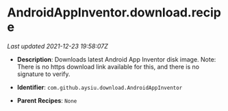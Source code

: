 # AndroidAppInventor.download.recipe

_Last updated 2021-12-23 19:58:07Z_

- **Description**: Downloads latest Android App Inventor disk image. Note: There is no https download link available for this, and there is no signature to verify.

- **Identifier**: `com.github.aysiu.download.AndroidAppInventor`

- **Parent Recipes**: `None`